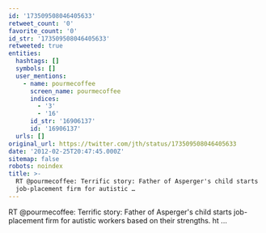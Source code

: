 ```yaml
---
id: '173509508046405633'
retweet_count: '0'
favorite_count: '0'
id_str: '173509508046405633'
retweeted: true
entities:
  hashtags: []
  symbols: []
  user_mentions:
    - name: pourmecoffee
      screen_name: pourmecoffee
      indices:
        - '3'
        - '16'
      id_str: '16906137'
      id: '16906137'
  urls: []
original_url: https://twitter.com/jth/status/173509508046405633
date: '2012-02-25T20:47:45.000Z'
sitemap: false
robots: noindex
title: >-
  RT @pourmecoffee: Terrific story: Father of Asperger's child starts
  job-placement firm for autistic …
---
```


RT @pourmecoffee: Terrific story: Father of Asperger's child starts job-placement firm for autistic workers based on their strengths. ht ...